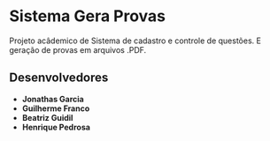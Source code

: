 
# Sistema Gera Provas

Projeto acâdemico de Sistema de cadastro e controle de questões. E geração de provas em arquivos .PDF.

## Desenvolvedores

* **Jonathas Garcia**
* **Guilherme Franco**
* **Beatriz Guidil**
* **Henrique Pedrosa**
